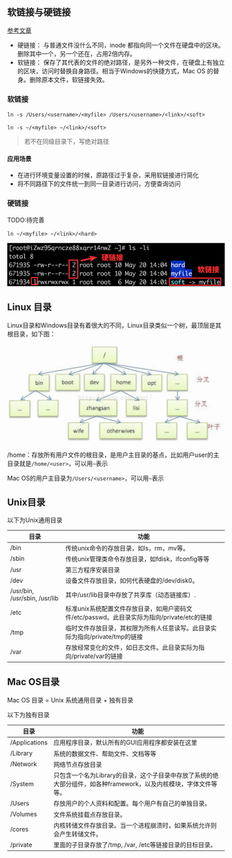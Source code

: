 ## 软链接与硬链接

[参考文章](https://www.jianshu.com/p/dde6a01c4094)

- 硬链接： 与普通文件没什么不同，inode 都指向同一个文件在硬盘中的区块。删除其中一个，另一个还在，占用2倍内存。
- 软链接： 保存了其代表的文件的绝对路径，是另外一种文件，在硬盘上有独立的区块，访问时替换自身路径。相当于Windows的快捷方式，Mac OS 的替身。删除原本文件，软链接失效。

### 软链接

```
ln -s /Users/<username>/<myfile> /Users/<username>/<link>/<soft>
```

```
ln -s ~/<myfile> ~/<link>/<soft>
```

> 若不在同级目录下，写绝对路径

#### 应用场景

- 在进行环境变量设置的时候，原路径过于复杂，采用软链接进行简化
- 将不同路径下的文件统一到同一目录进行访问，方便查询访问

### 硬链接

TODO:待完善

```
ln ~/<myfile> ~/<link>/<hard>
```

![img](/assets/images/linux/image-201908151615.png)

## Linux 目录

Linux目录和Windows目录有着很大的不同，Linux目录类似一个树，最顶层是其根目录，如下图：

![image-20190816100759803](/assets/images/linux/image-20190816100759803.png)

/home：存放所有用户文件的根目录，是用户主目录的基点，比如用户user的主目录就是`/home/<user>`，可以用`~`表示

Mac OS的用户主目录为`/Users/<username>`，可以用`~`表示

## Unix目录

以下为Unix通用目录

| 目录 | 功能 |
| ----- | ------------------------------------------------- |
| /bin  | 传统unix命令的存放目录，如ls，rm，mv等。          |
| /sbin | 传统unix管理类命令存放目录，如fdisk，ifconfig等等 |
| /usr  | 第三方程序安装目录                                |
|/dev       |设备文件存放目录，如何代表硬盘的/dev/disk0。|
|/usr/bin, /usr/sbin, /usr/lib|其中/usr/lib目录中存放了共享库（动态链接库）.|
|/etc       |标准unix系统配置文件存放目录，如用户密码文件/etc/passwd。此目录实际为指向/private/etc的链接|
|/tmp       |临时文件存放目录，其权限为所有人任意读写。此目录实际为指向/private/tmp的链接|
|/var       |存放经常变化的文件，如日志文件。此目录实际为指向/private/var的链接|

## Mac OS目录

Mac OS 目录 = Unix 系统通用目录 + 独有目录

以下为独有目录

| 目录          | 功能                                                         |
| ------------- | ------------------------------------------------------------ |
| /Applications | 应用程序目录，默认所有的GUI应用程序都安装在这里              |
| /Library      | 系统的数据文件、帮助文件、文档等等                           |
| /Network      | 网络节点存放目录                                             |
| /System       | 只包含一个名为Library的目录，这个子目录中存放了系统的绝大部分组件，如各种framework，以及内核模块，字体文件等等。 |
| /Users        | 存放用户的个人资料和配置。每个用户有自己的单独目录。         |
| /Volumes      | 文件系统挂载点存放目录。                                     |
| /cores        | 内核转储文件存放目录。当一个进程崩溃时，如果系统允许则会产生转储文件。 |
| /private      | 里面的子目录存放了/tmp, /var, /etc等链接目录的目标目录。     |